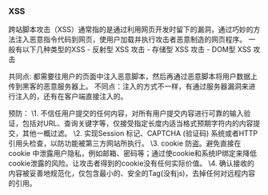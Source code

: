 ### XSS

跨站脚本攻击（XSS）通常指的是通过利用网页开发时留下的漏洞，通过巧妙的方法注入恶意指令代码到网页，使用户加载并执行攻击者恶意制造的网页程序。
一般有以下几种类型的XSS
\- 反射型 XSS 攻击
\- 存储型 XSS 攻击
\- DOM型 XSS 攻击

共同点: 都需要往用户的页面中注入恶意脚本，然后再通过恶意脚本将用户数据上传到黑客的恶意服务器上。
不同点：注入的方式不一样，有通过服务器漏洞来进行注入的，还有在客户端直接注入的。

预防：
\1. 不信任用户提交的任何内容，对所有用户提交内容进行可靠的输入验证，包括对URL、查询关键字等，仅接受指定长度内适当格式预期字符内的内容提交，其他一概过滤。
\2. 实现Session 标记、CAPTCHA (验证码) 系统或者HTTP引用头检查，以防功能被第三方网站所执行。
\3. cookie 防盗。避免直接在 cookie 中泄露用户隐私，例如邮箱、密码等；通过使cookie和系统IP绑定来降低cookie泄露的风险。让攻击者得到的cookie没有任何实际价值。
\4. 确认接收的内容被妥善地规范化，仅包含最小的、安全的Tag(没有js)，去掉任何对远程内容的引用。